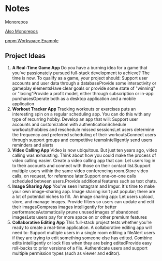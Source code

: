 # Notes

[Monorepos](https://blog.logrocket.com/managing-full-stack-monorepo-pnpm/)

[Also Monorepos](https://blog.nrwl.io/setup-a-monorepo-with-pnpm-workspaces-and-speed-it-up-with-nx-bc5d97258a7e#1645)

[pnpm Workspace Example](https://github.com/ashleydavis/pnpm-workspace-examples)

## Project Ideas

1. **A Real-Time Game App**
   Do you have a burning idea for a game that you've passionately pursued full-stack development to achieve? The time is now. To qualify as a game, your project should:
   Support user accounts and user data through a databaseProvide some interactivity or gameplay elementsHave clear goals or provide some state of "winning" or "losing"Provide a profit model, either through subscription or in-app purchasesOperate both as a desktop application and a mobile application
2. **Workout Tracker App**
   Tracking workouts or exercises puts an interesting spin on a regular scheduling app. You can do this with any type of recurring hobby. Develop an app that will:
   Support user accounts and customization with authenticationSchedule workouts/hobbies and reschedule missed sessionsLet users determine the frequency and preferred scheduling of their workoutsConnect users through support groups and competitive teamsIntelligently send users reminders and alerts
3. **Video Calling App**
   Video is now ubiquitous. But just ten years ago, video calling was exhausting. Think about how you could make the process of video calling easier. Create a video calling app that can:
   Let users log in to their accounts and connect with those on their contact list.Support multiple users within the same video conferencing room.Store video calls, on request, for reference later.Support one-on-one calls scheduled between users.Provide additional features such as text chats.
4. **Image Sharing App**
   You've seen Instagram and Imgur. It's time to make your own image-sharing app. Image sharing isn't just popular; there are a lot of potential niches to fill. 
   An image sharing app:
   Let users upload, store, and manage images. Provide filters so users can update and edit their imagesCompress images intelligently for better performanceAutomatically prune unused images of abandoned imagesLets users pay for more space on or other premium features
5. **Collaborative Editing App**
   This full-stack project tests whether you're ready to create a real-time application. A collaborative editing app will need to:
   Support multiple users in a single room editing a fileAlert users if they are trying to edit something someone else has edited. Combine edits intelligently or lock files when they are being editedProvide easy roll-backs to prior versions of a file. Authenticate users and support multiple permission types (such as viewer and editor).

